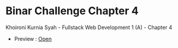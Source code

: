 # Binar Challenge Chapter 4

Khoironi Kurnia Syah - Fullstack Web Development 1 (A) - Chapter 4

- Preview : [Open](https://binarc4.zekhoi.dev/)
